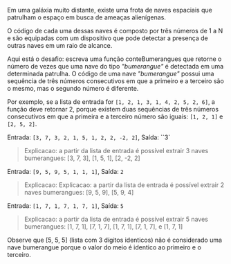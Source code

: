 Em uma galáxia muito distante, existe uma frota de naves espaciais que patrulham o espaço em busca de ameaças alienígenas.

O código de cada uma dessas naves é composto por três números de 1 a N e são equipadas com um dispositivo que pode detectar a presença de outras naves em um raio de alcance.

<Text>Aqui está o desafio: escreva uma função conteBumerangues que retorne o número de vezes que uma nave do tipo *"bumerangue"* é detectada em uma determinada patrulha. O código de uma nave *"bumerangue"* possui uma sequência de três números consecutivos em que a primeiro e a terceiro são o mesmo, mas o segundo número é diferente.</Text>

<Text>Por exemplo, se a lista de entrada for `[1, 2, 1, 3, 1, 4, 2, 5, 2, 6]`, a função deve retornar 2, porque existem duas sequências de três números consecutivos em que a primeira e a terceiro número são iguais: `[1, 2, 1]` e `[2, 5, 2]`.</Text>

<Quote title="Exemplo 3">Entrada: `[3, 7, 3, 2, 1, 5, 1, 2, 2, -2, 2]`, Saída: ``3`</Quote>

> Explicacao: a partir da lista de entrada é possível extrair 3 naves bumerangues: [3, 7, 3], [1, 5, 1], [2, -2, 2]

<Quote title="Exemplo 3">Entrada: `[9, 5, 9, 5, 1, 1, 1]`, Saída: `2`</Quote>

> Explicacao: Explicacao: a partir da lista de entrada é possível extrair 2 naves bumerangues: [9, 5, 9], [5, 9, 4]

<Quote title="Exemplo 3">Entrada: `[1, 7, 1, 7, 1, 7, 1]`, Saída: `5`</Quote>

> Explicacao: a partir da lista de entrada é possível extrair 5 naves bumerangues: [1, 7, 1], [7, 1, 7], [1, 7, 1], [7, 1, 7], e [1, 7, 1]

<Alert>Observe que [5, 5, 5] (lista com 3 dígitos identicos) não é considerado uma nave bumerangue porque o valor do meio é identico ao primeiro e o terceiro.</Alert>
